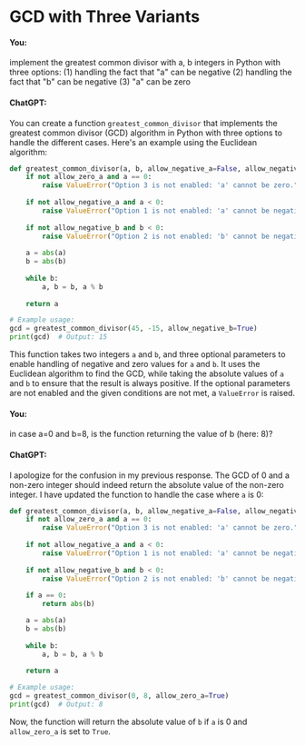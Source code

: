 # GCD with Three Variants

#### You:
implement the greatest common divisor with a, b integers in Python with three options: (1) handling the fact that "a" can be negative (2) handling the fact that "b" can be negative (3) "a" can be zero

#### ChatGPT:
You can create a function `greatest_common_divisor` that implements the greatest common divisor (GCD) algorithm in Python with three options to handle the different cases. Here's an example using the Euclidean algorithm:

```python
def greatest_common_divisor(a, b, allow_negative_a=False, allow_negative_b=False, allow_zero_a=False):
    if not allow_zero_a and a == 0:
        raise ValueError("Option 3 is not enabled: 'a' cannot be zero.")
    
    if not allow_negative_a and a < 0:
        raise ValueError("Option 1 is not enabled: 'a' cannot be negative.")
    
    if not allow_negative_b and b < 0:
        raise ValueError("Option 2 is not enabled: 'b' cannot be negative.")
    
    a = abs(a)
    b = abs(b)
    
    while b:
        a, b = b, a % b
        
    return a

# Example usage:
gcd = greatest_common_divisor(45, -15, allow_negative_b=True)
print(gcd)  # Output: 15
```

This function takes two integers `a` and `b`, and three optional parameters to enable handling of negative and zero values for `a` and `b`. It uses the Euclidean algorithm to find the GCD, while taking the absolute values of `a` and `b` to ensure that the result is always positive. If the optional parameters are not enabled and the given conditions are not met, a `ValueError` is raised.


#### You:
in case a=0 and b=8, is the function returning the value of b (here: 8)?

#### ChatGPT:
I apologize for the confusion in my previous response. The GCD of 0 and a non-zero integer should indeed return the absolute value of the non-zero integer. I have updated the function to handle the case where `a` is 0:

```python
def greatest_common_divisor(a, b, allow_negative_a=False, allow_negative_b=False, allow_zero_a=False):
    if not allow_zero_a and a == 0:
        raise ValueError("Option 3 is not enabled: 'a' cannot be zero.")
    
    if not allow_negative_a and a < 0:
        raise ValueError("Option 1 is not enabled: 'a' cannot be negative.")
    
    if not allow_negative_b and b < 0:
        raise ValueError("Option 2 is not enabled: 'b' cannot be negative.")
    
    if a == 0:
        return abs(b)

    a = abs(a)
    b = abs(b)
    
    while b:
        a, b = b, a % b
        
    return a

# Example usage:
gcd = greatest_common_divisor(0, 8, allow_zero_a=True)
print(gcd)  # Output: 8
```

Now, the function will return the absolute value of `b` if `a` is 0 and `allow_zero_a` is set to `True`.
